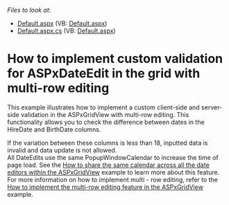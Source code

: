 <!-- default file list -->
*Files to look at*:

* [Default.aspx](./CS/WebSite/Default.aspx) (VB: [Default.aspx](./VB/WebSite/Default.aspx))
* [Default.aspx.cs](./CS/WebSite/Default.aspx.cs) (VB: [Default.aspx](./VB/WebSite/Default.aspx))
<!-- default file list end -->
# How to implement custom validation for ASPxDateEdit in the grid with multi-row editing


<p>This example illustrates how to implement a custom client-side and server-side validation in the ASPxGridView with multi-row editing. This functionality allows you to check the difference between dates in the HireDate and BirthDate columns.</p><p>If the variation between these columns is less than 18, inputted data is invalid and data update is not allowed. <br />
All DateEdits use the same PopupWindowCalendar to increase the time of page load. See the <a href="https://www.devexpress.com/Support/Center/p/E1452">How to share the same calendar across all the date editors within the ASPxGridView</a> example to learn more about this feature. <br />
For more information on how to implement multi - row editing, refer to the <a href="https://www.devexpress.com/Support/Center/p/E324">How to implement the multi-row editing feature in the ASPxGridView</a> example.</p>

<br/>


